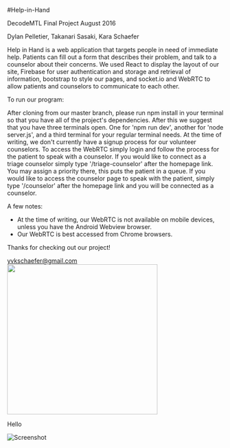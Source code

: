 #Help-in-Hand

DecodeMTL Final Project
August 2016

Dylan Pelletier, Takanari Sasaki, Kara Schaefer

Help in Hand is a web application that targets people in need of immediate help. Patients can 
fill out a form that describes their problem, and talk to a counselor about their concerns. 
We used React to display the layout of our site, Firebase for user authentication and storage 
and retrieval of information, bootstrap to style our pages, and socket.io and WebRTC to allow 
patients and counselors to communicate to each other.



To run our program:

After cloning from our master branch, please run npm install in your terminal so that you 
have all of the project's dependencies. After this we suggest that you have three terminals 
open. One for 'npm run dev', another for 'node server.js', and a third terminal for your regular 
terminal needs. At the time of writing, we don't currently have a signup process for our volunteer 
counselors. To access the WebRTC simply login and follow the process for the patient to speak 
with a counselor. If you would like to connect as a triage counselor simply type '/triage-counselor' 
after the homepage link. You may assign a priority there, this puts the patient in a queue. 
If you would like to access the counselor page to speak with the patient, simply type '/counselor' 
after the homepage link and you will be connected as a counselor.


A few notes:
- At the time of writing, our WebRTC is not available on mobile devices, unless you have the Android 
Webview browser. 
- Our WebRTC is best accessed from Chrome browsers.


Thanks for checking out our project!

yvkschaefer@gmail.com
<br>
    <img src="/files/images/screencapture-help-in-hand.png" width="350" />
<br>

Hello

![Screenshot](/files/images/screencapture-help-in-hand.png)